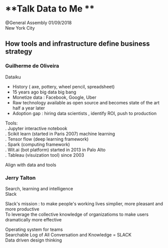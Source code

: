 # **Talk Data to Me **  
@General Assembly 
01/09/2018  
New York City  

## How tools and infrastructure define business strategy  

### Guilherme de Oliveira  
Dataiku  

* History ( axe, pottery, wheel pencil, spreadsheet)  
* 15 years ago big data big bang  
* Monetize data : Facebook, Google, Uber  
* Raw technology available as open source and becomes state of the art half a year later  
* Adoption gap : hiring data scientists , identify ROI, push to production  

Tools:  
. Jupyter interactive notebook  
. Scikit learn (started in Paris 2007) machine learning  
. Tensor flow (deep learning framework)  
. Spark (computing framework)  
. Wit.ai (bot platform) started in 2013 in Palo Alto  
. Tableau (visuization tool) since 2003  

Align with data and tools  


### Jerry Talton  
Search, learning and intelligence  
Slack  

Slack's mission : to make people's working lives simplier, more pleasant and more productive  
To leverage the collective knowledge of organizatioms to make users dramatically more effective  

Operating system for teams   
Searchable Log of All Conversation and Knowledge = SLACK  
Data driven design thinking  





